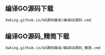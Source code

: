 ## 编译GO源码下载
```sh
3wking.github.io/GO源码编译/编译GO源码.cmd
```
## 编译GO源码_精简下载
```sh
3wking.github.io/GO源码编译/编译GO源码_精简.cmd
```

